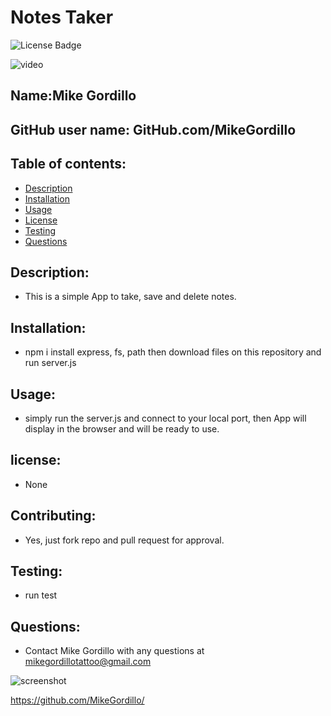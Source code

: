 # Notes Taker
![License Badge](https://img.shields.io/static/v1?label=License&message=None&color=blue)

![video]()

        
## Name:Mike Gordillo
## GitHub user name: GitHub.com/MikeGordillo

## Table of contents:  
* [Description](#description)
* [Installation](#Installation)
* [Usage](#usage)
* [License](#license)
* [Testing](#testing)
* [Questions](#questions)
        
## Description:
* This is a simple App to take, save and delete notes.
## Installation:
* npm i install express, fs, path then download files on this repository and run server.js
## Usage:
* simply run the server.js and connect to your local port, then App will display in the 
browser and will be ready to use.
## license:
* None
        
## Contributing:
* Yes, just fork repo and pull request for approval.
## Testing:
* run test
## Questions:
* Contact Mike Gordillo with any questions at mikegordillotattoo@gmail.com

![screenshot]()

https://github.com/MikeGordillo/
